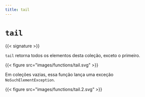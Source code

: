 ```yaml
---
title: tail
---
```


# `tail`

{{< signature >}}

`tail` retorna todos os elementos desta coleção, exceto o primeiro.

{{< figure src="images/functions/tail.svg" >}}

Em coleções vazias, essa função lança uma exceção `NoSuchElementException`.

{{< figure src="images/functions/tail.2.svg" >}}
